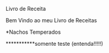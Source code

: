 Livro de Receita

Bem Vindo ao meu Livro de Receitas 

*Nachos Temperados 

***********somente teste (entenda!!!!!)

